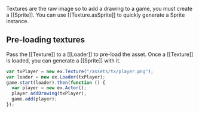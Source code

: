 Textures are the raw image so to add a drawing to a game, you must create
a [[Sprite]]. You can use [[Texture.asSprite]] to quickly generate a Sprite
instance.

## Pre-loading textures

Pass the [[Texture]] to a [[Loader]] to pre-load the asset. Once a [[Texture]]
is loaded, you can generate a [[Sprite]] with it.

```js
var txPlayer = new ex.Texture("/assets/tx/player.png");
var loader = new ex.Loader(txPlayer);
game.start(loader).then(function () {
  var player = new ex.Actor();
  player.addDrawing(txPlayer);
  game.add(player);
});
```